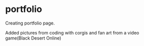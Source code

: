 # portfolio

Creating portfolio page.

Added pictures from coding with corgis and fan art from a video game(Black Desert Online)